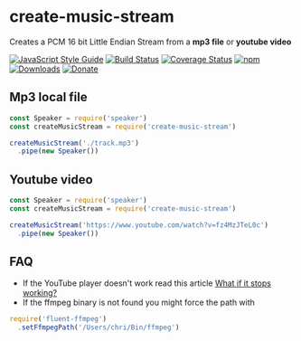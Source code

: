 # create-music-stream

Creates a PCM 16 bit Little Endian Stream from a **mp3 file** or **youtube video**

[![JavaScript Style Guide](https://img.shields.io/badge/code_style-standard.js-brightgreen.svg)](https://standardjs.com)
[![Build Status](https://travis-ci.org/chrvadala/create-music-stream.svg?branch=master)](https://travis-ci.org/chrvadala/create-music-stream)
[![Coverage Status](https://coveralls.io/repos/github/chrvadala/create-music-stream/badge.svg?branch=master)](https://coveralls.io/github/chrvadala/create-music-stream?branch=master)
[![npm](https://img.shields.io/npm/v/create-music-stream.svg?maxAge=2592000?style=plastic)](https://www.npmjs.com/package/create-music-stream)
[![Downloads](https://img.shields.io/npm/dm/create-music-stream.svg)](https://www.npmjs.com/package/create-music-stream)
[![Donate](https://img.shields.io/badge/donate-PayPal-green.svg)](https://www.paypal.me/chrvadala/25)

## Mp3 local file
```javascript
const Speaker = require('speaker')
const createMusicStream = require('create-music-stream')

createMusicStream('./track.mp3')
  .pipe(new Speaker())
```

## Youtube video
 ```javascript
 const Speaker = require('speaker')
 const createMusicStream = require('create-music-stream')

 createMusicStream('https://www.youtube.com/watch?v=fz4MzJTeL0c')
   .pipe(new Speaker())
 ```

## FAQ
- If the YouTube player doesn't work read this article [What if it stops working?](https://github.com/fent/node-ytdl-core#what-if-it-stops-working)
- If the ffmpeg binary is not found you might force the path with
```javascript
require('fluent-ffmpeg')
  .setFfmpegPath('/Users/chri/Bin/ffmpeg')
```

